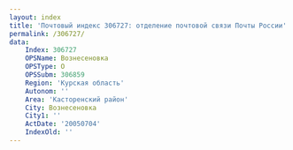 ```yaml
---
layout: index
title: 'Почтовый индекс 306727: отделение почтовой связи Почты России'
permalink: /306727/
data:
    Index: 306727
    OPSName: Вознесеновка
    OPSType: О
    OPSSubm: 306859
    Region: 'Курская область'
    Autonom: ''
    Area: 'Касторенский район'
    City: Вознесеновка
    City1: ''
    ActDate: '20050704'
    IndexOld: ''
---
```

